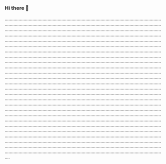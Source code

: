 ### Hi there 👋

............................................................................................................................................................................................................................................................................................................................................................................................................................................................................................................................................................................................................................................................................................................................................................................................................................................................................................................................................................................................................................................................................................................................................................................................................................................................................................................................................................................................................................................................................................................................................................................................................................................................................................................................................................................................................................................................................................................................................................................................................................................................................................................................................................................................................................................................................................................................................................................................................................................................................................................................................................................................................................................................................................................................................................................................................................................................................................................................................................................................................................................................................................................................................................................................................................................................................................................................................................